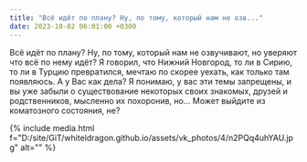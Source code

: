 ```yaml
---
title: "Всё идёт по плану? Ну, по тому, который нам не озв..."
date: 2023-10-02 06:01:00 +0300
---
```


Всё идёт по плану? Ну, по тому, который нам не озвучивают, но уверяют что всё по нему идёт?
Я говорил, что Нижний Новгород, то ли в Сирию, то ли в Турцию превратился, мечтаю по скорее уехать, как только там появляюсь. А у Вас как дела? Я понимаю, у вас эти темы запрещены, и вы уже забыли о существование некоторых своих знакомых, друзей и родственников, мысленно их похоронив, но... Может выйдите из коматозного состояния, не?

{% include media.html f="D:/site/GiT/whiteldragon.github.io/assets/vk_photos/4/n2PQq4uhYAU.jpg" alt="" %}
